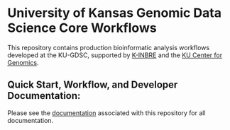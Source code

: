 # University of Kansas Genomic Data Science Core Workflows

This repository contains production bioinformatic analysis workflows developed at the KU-GDSC, supported by [K-INBRE](https://k-inbre.org) and the [KU Center for Genomics](https://genomics.ku.edu).

## Quick Start, Workflow, and Developer Documentation: 

Please see the [documentation](https://ku-gdsc.github.io/documentation/) associated with this repository for all documentation.
